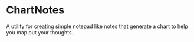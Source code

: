 # ChartNotes
A utility for creating simple notepad like notes that generate a chart to help you map out your thoughts.
